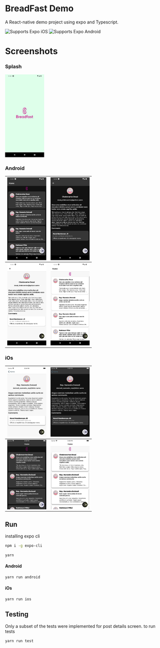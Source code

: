 # BreadFast Demo
A React-native demo project using expo and Typescript.

<p>
  <!-- iOS -->
  <img alt="Supports Expo iOS" longdesc="Supports Expo iOS" src="https://img.shields.io/badge/iOS-4630EB.svg?style=flat-square&logo=APPLE&labelColor=999999&logoColor=fff" />
  <!-- Android -->
  <img alt="Supports Expo Android" longdesc="Supports Expo Android" src="https://img.shields.io/badge/Android-4630EB.svg?style=flat-square&logo=ANDROID&labelColor=A4C639&logoColor=fff" />
</p>

# Screenshots
### Splash
<img src="app-screenshots/splash.png" width="128"/>

### Android
| <img src="app-screenshots/android-1.png" width="128"/> | <img src="app-screenshots/android-2.png" width="128"/>  |  
|---|---|
| <img src="app-screenshots/android-3.png" width="128"/>    | <img src="app-screenshots/android-4.png" width="128"/>

### iOs
| <img src="app-screenshots/ios-1.png" width="128"/> | <img src="app-screenshots/ios-2.png" width="128"/>  |  
|---|---|
| <img src="app-screenshots/ios-3.png" width="128"/>    | <img src="app-screenshots/ios-4.png" width="128"/>

## Run
installing expo cli 
```sh
npm i -g expo-cli
```
```sh
yarn
```
#### Android
```sh
yarn run android
```
#### iOs
```sh
yarn run ios
```
## Testing
Only a subset of the tests were implemented for post details screen.
to run tests
```sh
yarn run test
```
